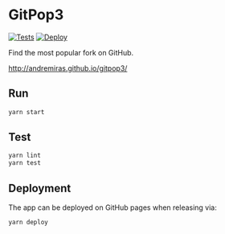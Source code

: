 # GitPop3

[![Tests](https://github.com/AndreMiras/gitpop3/workflows/Tests/badge.svg?branch=develop)](https://github.com/AndreMiras/gitpop3/actions?query=workflow%3ATests)
[![Deploy](https://github.com/AndreMiras/gitpop3/workflows/Deploy/badge.svg?branch=develop)](https://github.com/AndreMiras/gitpop3/actions?query=workflow%3ADeploy)

Find the most popular fork on GitHub.

<http://andremiras.github.io/gitpop3/>


## Run
```sh
yarn start
```

## Test
```sh
yarn lint
yarn test
```

## Deployment
The app can be deployed on GitHub pages when releasing via:
```sh
yarn deploy
```
